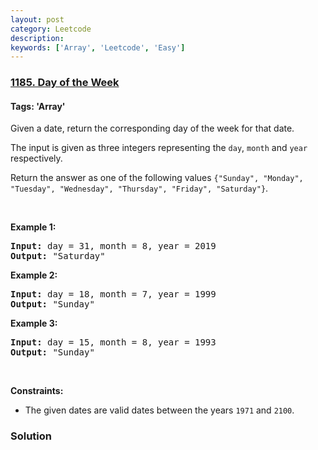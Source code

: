 ```yaml
---
layout: post
category: Leetcode
description: 
keywords: ['Array', 'Leetcode', 'Easy']
---
```

### [1185. Day of the Week](https://leetcode.com/problems/day-of-the-week)

#### Tags: 'Array'

<div class="content__u3I1 question-content__JfgR"><div><p>Given a date, return the corresponding day of the week for that date.</p>
<p>The input is given as three integers representing the <code>day</code>, <code>month</code> and <code>year</code> respectively.</p>
<p>Return the answer as one of the following values <code>{"Sunday", "Monday", "Tuesday", "Wednesday", "Thursday", "Friday", "Saturday"}</code>.</p>
<p> </p>
<p><strong>Example 1:</strong></p>
<pre><strong>Input:</strong> day = 31, month = 8, year = 2019
<strong>Output:</strong> "Saturday"
</pre>
<p><strong>Example 2:</strong></p>
<pre><strong>Input:</strong> day = 18, month = 7, year = 1999
<strong>Output:</strong> "Sunday"
</pre>
<p><strong>Example 3:</strong></p>
<pre><strong>Input:</strong> day = 15, month = 8, year = 1993
<strong>Output:</strong> "Sunday"
</pre>
<p> </p>
<p><strong>Constraints:</strong></p>
<ul>
<li>The given dates are valid dates between the years <code>1971</code> and <code>2100</code>.</li>
</ul></div></div>

### Solution
